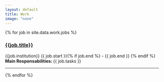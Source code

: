```yaml
---
layout: default
title: Work
image: "none"
---
```


{% for job in site.data.work.jobs %}

<h3> <a href="{{ job.url }}"> {{job.title}} </a> </h3>
<i class="fa fa-map-marker"></i> {{job.institution}}   
<i class="fa fa-calendar"></i> {{ job.start }}{% if job.end %} - {{ job.end }} {% endif %}  
<br>
<strong> Main Responsabilities: </strong>{{ job.tasks }}

---

{% endfor %}
